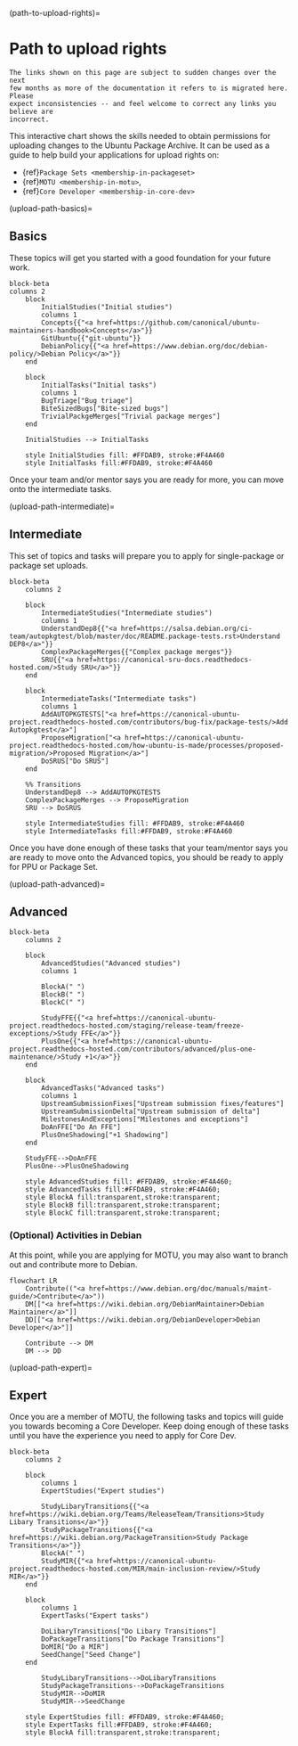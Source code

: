 (path-to-upload-rights)=
# Path to upload rights

```{note}
The links shown on this page are subject to sudden changes over the next
few months as more of the documentation it refers to is migrated here. Please
expect inconsistencies -- and feel welcome to correct any links you believe are
incorrect.
```

This interactive chart shows the skills needed to obtain permissions for
uploading changes to the Ubuntu Package Archive. It can be used as a guide
to help build your applications for upload rights on:

* {ref}`Package Sets <membership-in-packageset>`
* {ref}`MOTU <membership-in-motu>`, 
* {ref}`Core Developer <membership-in-core-dev>`

(upload-path-basics)=
## Basics

These topics will get you started with a good foundation for your future work.

```{mermaid}
block-beta
columns 2
    block
        InitialStudies("Initial studies")
        columns 1
        Concepts{{"<a href=https://github.com/canonical/ubuntu-maintainers-handbook>Concepts</a>"}}
        GitUbuntu{{"git-ubuntu"}}
        DebianPolicy{{"<a href=https://www.debian.org/doc/debian-policy/>Debian Policy</a>"}}
    end

    block
        InitialTasks("Initial tasks")
        columns 1
        BugTriage["Bug triage"]
        BiteSizedBugs["Bite-sized bugs"]
        TrivialPackgeMerges["Trivial package merges"]
    end

    InitialStudies --> InitialTasks

    style InitialStudies fill: #FFDAB9, stroke:#F4A460
    style InitialTasks fill:#FFDAB9, stroke:#F4A460
```

Once your team and/or mentor says you are ready for more, you can move onto the
intermediate tasks.


(upload-path-intermediate)=
## Intermediate

This set of topics and tasks will prepare you to apply for single-package or
package set uploads.

```{mermaid}
block-beta
    columns 2

    block
        IntermediateStudies("Intermediate studies")
        columns 1
        UnderstandDep8{{"<a href=https://salsa.debian.org/ci-team/autopkgtest/blob/master/doc/README.package-tests.rst>Understand DEP8</a>"}}
        ComplexPackageMerges{{"Complex package merges"}}
        SRU{{"<a href=https://canonical-sru-docs.readthedocs-hosted.com/>Study SRU</a>"}}
    end
   
    block
        IntermediateTasks("Intermediate tasks")
        columns 1
        AddAUTOPKGTESTS["<a href=https://canonical-ubuntu-project.readthedocs-hosted.com/contributors/bug-fix/package-tests/>Add Autopkgtest</a>"]
        ProposeMigration["<a href=https://canonical-ubuntu-project.readthedocs-hosted.com/how-ubuntu-is-made/processes/proposed-migration/>Proposed Migration</a>"]
        DoSRUS["Do SRUS"]
    end
    
    %% Transitions
    UnderstandDep8 --> AddAUTOPKGTESTS
    ComplexPackageMerges --> ProposeMigration
    SRU --> DoSRUS

    style IntermediateStudies fill: #FFDAB9, stroke:#F4A460
    style IntermediateTasks fill:#FFDAB9, stroke:#F4A460
```

Once you have done enough of these tasks that your team/mentor says you are
ready to move onto the Advanced topics, you should be ready to apply for PPU
or Package Set. 


(upload-path-advanced)=
## Advanced

```{mermaid}
block-beta
    columns 2

    block
        AdvancedStudies("Advanced studies")
        columns 1

        BlockA(" ")
        BlockB(" ")
        BlockC(" ")

        StudyFFE{{"<a href=https://canonical-ubuntu-project.readthedocs-hosted.com/staging/release-team/freeze-exceptions/>Study FFE</a>"}}
        PlusOne{{"<a href=https://canonical-ubuntu-project.readthedocs-hosted.com/contributors/advanced/plus-one-maintenance/>Study +1</a>"}}
    end

    block
        AdvancedTasks("Advanced tasks")
        columns 1
        UpstreamSubmissionFixes["Upstream submission fixes/features"]
        UpstreamSubmissionDelta["Upstream submission of delta"]
        MilestonesAndExceptions["Milestones and exceptions"]
        DoAnFFE["Do An FFE"]
        PlusOneShadowing["+1 Shadowing"]
    end

    StudyFFE-->DoAnFFE
    PlusOne-->PlusOneShadowing

    style AdvancedStudies fill: #FFDAB9, stroke:#F4A460;
    style AdvancedTasks fill:#FFDAB9, stroke:#F4A460;
    style BlockA fill:transparent,stroke:transparent;
    style BlockB fill:transparent,stroke:transparent;
    style BlockC fill:transparent,stroke:transparent;

```


### (Optional) Activities in Debian

At this point, while you are applying for MOTU, you may also want to branch out
and contribute more to Debian.

```{mermaid}
flowchart LR
    Contribute(("<a href=https://www.debian.org/doc/manuals/maint-guide/>Contribute</a>"))
    DM[["<a href=https://wiki.debian.org/DebianMaintainer>Debian Maintainer</a>"]]
    DD[["<a href=https://wiki.debian.org/DebianDeveloper>Debian Developer</a>"]]

    Contribute --> DM
    DM --> DD
```


(upload-path-expert)=
## Expert 

Once you are a member of MOTU, the following tasks and topics will guide you
towards becoming a Core Developer. Keep doing enough of these tasks until you
have the experience you need to apply for Core Dev.

```{mermaid}
block-beta
    columns 2
    
    block 
        columns 1
        ExpertStudies("Expert studies")

        StudyLibaryTransitions{{"<a href=https://wiki.debian.org/Teams/ReleaseTeam/Transitions>Study Libary Transitions</a>"}}
        StudyPackageTransitions{{"<a href=https://wiki.debian.org/PackageTransition>Study Package Transitions</a>"}}
        BlockA(" ")
        StudyMIR{{"<a href=https://canonical-ubuntu-project.readthedocs-hosted.com/MIR/main-inclusion-review/>Study MIR</a>"}}
    end

    block
        columns 1
        ExpertTasks("Expert tasks")

        DoLibaryTransitions["Do Libary Transitions"]
        DoPackageTransitions["Do Package Transitions"]
        DoMIR["Do a MIR"]
        SeedChange["Seed Change"]
    end

        StudyLibaryTransitions-->DoLibaryTransitions
        StudyPackageTransitions-->DoPackageTransitions
        StudyMIR-->DoMIR
        StudyMIR-->SeedChange

    style ExpertStudies fill: #FFDAB9, stroke:#F4A460;
    style ExpertTasks fill:#FFDAB9, stroke:#F4A460;
    style BlockA fill:transparent,stroke:transparent;
```


